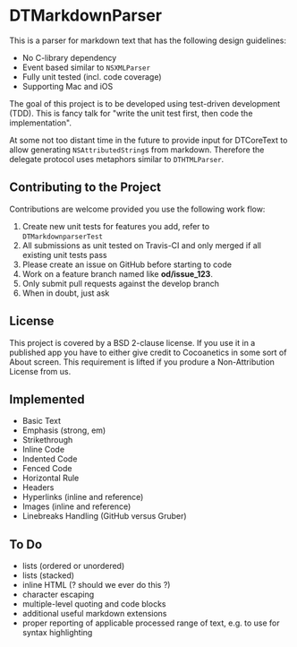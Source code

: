 DTMarkdownParser
================

This is a parser for markdown text that has the following design guidelines:

- No C-library dependency
- Event based similar to `NSXMLParser`
- Fully unit tested (incl. code coverage)
- Supporting Mac and iOS

The goal of this project is to be developed using test-driven development (TDD). This is fancy talk for "write the unit test first, then code the implementation".

At some not too distant time in the future to provide input for DTCoreText to allow generating `NSAttributedString`s from markdown. Therefore the delegate protocol uses metaphors similar to `DTHTMLParser`.


Contributing to the Project
---------------------------

Contributions are welcome provided you use the following work flow:

1. Create new unit tests for features you add, refer to `DTMarkdownparserTest`
2. All submissions as unit tested on Travis-CI and only merged if all existing unit tests pass
3. Please create an issue on GitHub before starting to code
4. Work on a feature branch named like **od/issue_123**.
5. Only submit pull requests against the develop branch
6. When in doubt, just ask

License
-------

This project is covered by a BSD 2-clause license. If you use it in a published app you have to either give credit to Cocoanetics in some sort of About screen. This requirement is lifted if you produre a Non-Attribution License from us.

Implemented
-----------

- Basic Text
- Emphasis (strong, em)
- Strikethrough
- Inline Code
- Indented Code
- Fenced Code
- Horizontal Rule
- Headers
- Hyperlinks (inline and reference)
- Images (inline and reference)
- Linebreaks Handling (GitHub versus Gruber)

To Do
-----

- lists (ordered or unordered)
- lists (stacked)
- inline HTML (? should we ever do this ?)
- character escaping
- multiple-level quoting and code blocks
- additional useful markdown extensions
- proper reporting of applicable processed range of text, e.g. to use for syntax highlighting
